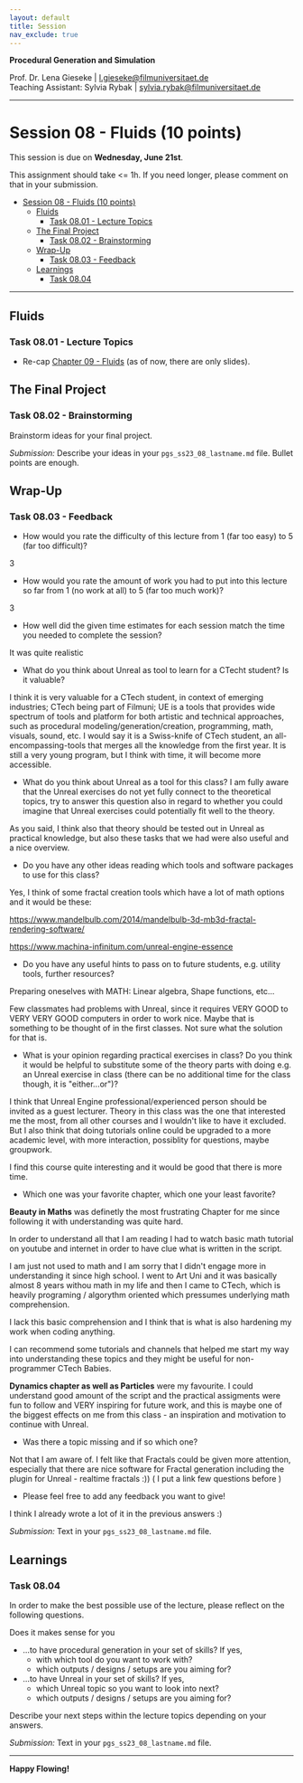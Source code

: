 ```yaml
---
layout: default
title: Session
nav_exclude: true
---
```


**Procedural Generation and Simulation**  


Prof. Dr. Lena Gieseke \| l.gieseke@filmuniversitaet.de  
Teaching Assistant: Sylvia Rybak \| sylvia.rybak@filmuniversitaet.de

---

# Session 08 - Fluids (10 points)

This session is due on **Wednesday, June 21st**. 

This assignment should take <= 1h. If you need longer, please comment on that in your submission.

- [Session 08 - Fluids (10 points)](#session-08---fluids-10-points)
  - [Fluids](#fluids)
    - [Task 08.01 - Lecture Topics](#task-0801---lecture-topics)
  - [The Final Project](#the-final-project)
    - [Task 08.02 - Brainstorming](#task-0802---brainstorming)
  - [Wrap-Up](#wrap-up)
    - [Task 08.03 - Feedback](#task-0803---feedback)
  - [Learnings](#learnings)
    - [Task 08.04](#task-0804)


---

## Fluids

### Task 08.01 - Lecture Topics

* Re-cap [Chapter 09 - Fluids](../../03_slides/pgs_ss23_08_slides.html) (as of now, there are only slides). 


## The Final Project

### Task 08.02 - Brainstorming

Brainstorm ideas for your final project.

*Submission:* Describe your ideas in your `pgs_ss23_08_lastname.md` file. Bullet points are enough.


## Wrap-Up

### Task 08.03 - Feedback

* How would you rate the difficulty of this lecture from 1 (far too easy) to 5 (far too difficult)?

3

* How would you rate the amount of work you had to put into this lecture so far from 1 (no work at all) to 5 (far too much work)?

3

* How well did the given time estimates for each session match the time you needed to complete the session?

It was quite realistic

* What do you think about Unreal as tool to learn for a CTecht student? Is it valuable?

I think it is very valuable for a CTech student, in context of emerging industries; CTech being part of Filmuni; UE is a tools that provides wide spectrum of tools and platform for both artistic and technical approaches, such as procedural modeling/generation/creation, programming, math, visuals, sound, etc. I would say it is a Swiss-knife of CTech student, an all-encompassing-tools that merges all the knowledge from the first year. It is still a very young program, but I think with time, it will become more accessible.

* What do you think about Unreal as a tool for this class? I am fully aware that the Unreal exercises do not yet fully connect to the theoretical topics, try to answer this question also in regard to whether you could imagine that Unreal exercises could potentially fit well to the theory.

As you said, I think also that theory should be tested out in Unreal as practical knowledge, but also these tasks that we had were also useful and a nice overview.

* Do you have any other ideas reading which tools and software packages to use for this class?

Yes, I think of some fractal creation tools which have a lot of math options and it would be these:

https://www.mandelbulb.com/2014/mandelbulb-3d-mb3d-fractal-rendering-software/

https://www.machina-infinitum.com/unreal-engine-essence

* Do you have any useful hints to pass on to future students, e.g. utility tools, further resources?

Preparing oneselves with MATH: Linear algebra, Shape functions, etc...

Few classmates had problems with Unreal, since it requires VERY GOOD to VERY VERY GOOD computers in order to work nice. Maybe that is something to be thought of in the first classes. Not sure what the solution for that is.

* What is your opinion regarding practical exercises in class? Do you think it would be helpful to substitute some of the theory parts with doing e.g. an Unreal exercise in class (there can be no additional time for the class though, it is "either...or")?

I think that Unreal Engine professional/experienced person should be invited as a guest lecturer. Theory in this class was the one that interested me the most, from all other courses and I wouldn't like to have it excluded. But I also think that doing tutorials online could be upgraded to a more academic level, with more interaction, possiblity for questions, maybe groupwork.

I find this course quite interesting and it would be good that there is more time. 

* Which one was your favorite chapter, which one your least favorite?

**Beauty in Maths** was definetly the most frustrating Chapter for me since following it with understanding was quite hard. 

In order to understand all that I am reading I had to watch basic math tutorial on youtube and internet in order to have clue what is written in the script. 

I am just not used to math and I am sorry that I didn't engage more in understanding it since high school. I went to Art Uni and it was basically almost 8 years withou math in my life and then I came to CTech, which is heavily programing / algorythm oriented which pressumes underlying math comprehension.

I lack this basic comprehension and I think that is what is also hardening my work when coding anything.

I can recommend some tutorials and channels that helped me start my way into understanding these topics and they might be useful for non-programmer CTech Babies.

**Dynamics chapter as well as Particles** were my favourite. I could understand good amount of the script and the practical assigments were fun to follow and VERY inspiring for future work, and this is maybe one of the biggest effects on me from this class - an inspiration and motivation to continue with Unreal.

* Was there a topic missing and if so which one?

Not that I am aware of. I felt like that Fractals could be given more attention, especially that there are nice software for Fractal generation including the plugin for Unreal - realtime fractals :)) 
( I put a link few questions before )

* Please feel free to add any feedback you want to give!

I think I already wrote a lot of it in the previous answers :)

*Submission:* Text in your `pgs_ss23_08_lastname.md` file.


## Learnings

### Task 08.04

In order to make the best possible use of the lecture, please reflect on the following questions.

Does it makes sense for you

* ...to have procedural generation in your set of skills? If yes, 
    * with which tool do you want to work with?
    * which outputs / designs / setups are you aiming for?
* ...to have Unreal in your set of skills? If yes, 
    * which Unreal topic so you want to look into next?
    * which outputs / designs / setups are you aiming for?

Describe your next steps within the lecture topics depending on your answers.

*Submission:* Text in your `pgs_ss23_08_lastname.md` file.

---

**Happy Flowing!**
